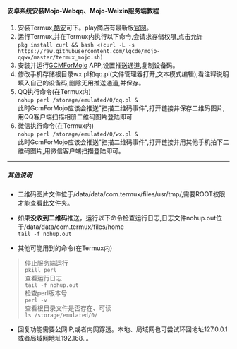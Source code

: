 #### 安卓系统安装Mojo-Webqq、Mojo-Weixin服务端教程  

1. 安装Termux,[酷安](https://www.coolapk.com/apk/com.termux)可下。play商店有最新版[官网](https://termux.com/)。  
2. 运行Termux,并在Termux内执行以下命令,会请求存储权限,点击允许  
`pkg install curl && bash <(curl -L -s https://raw.githubusercontent.com/lgcde/mojo-qqwx/master/termux_mojo.sh)`  
3. 安装并运行[GCMForMojo](https://www.coolapk.com/apk/com.swjtu.gcmformojo) APP,设置推送通道,复制设备码。
4. 修改手机存储根目录wx.pl和qq.pl(文件管理器打开,文本模式编辑),看注释说明填入自己的设备码,删除无用推送通道,并保存。  
5. QQ执行命令(在Termux内)  
`nohup perl /storage/emulated/0/qq.pl &`  
此时GcmForMojo应该会推送"扫描二维码事件",打开链接并保存二维码图片,用QQ客户端扫描相册二维码图片登陆即可  
6. 微信执行命令(在Termux内)  
`nohup perl /storage/emulated/0/wx.pl &`  
此时GcmForMojo应该会推送"扫描二维码事件",打开链接并用其他手机拍下二维码图片,用微信客户端扫描登陆即可。  

---
##### 其他说明
- 二维码图片文件位于/data/data/com.termux/files/usr/tmp/,需要ROOT权限才能查看此文件夹。  
- 如果**没收到二维码**推送，运行以下命令检查运行日志,日志文件nohup.out位于/data/data/com.termux/files/home  
``tail -f nohup.out``  

- 其他可能用到的命令(在Termux内)  
 >停止服务端运行  
 ``pkill perl``  
 >查看运行日志  
 ``tail -f nohup.out``  
 >检查perl版本号  
 ``perl -v``  
 >查看根目录文件是否存在、可读  
 ``ls /storage/emulated/0/``  
- 回复功能需要公网IP,或者内网穿透。本地、局域网也可尝试环回地址127.0.0.1或者局域网地址192.168.*.*。
